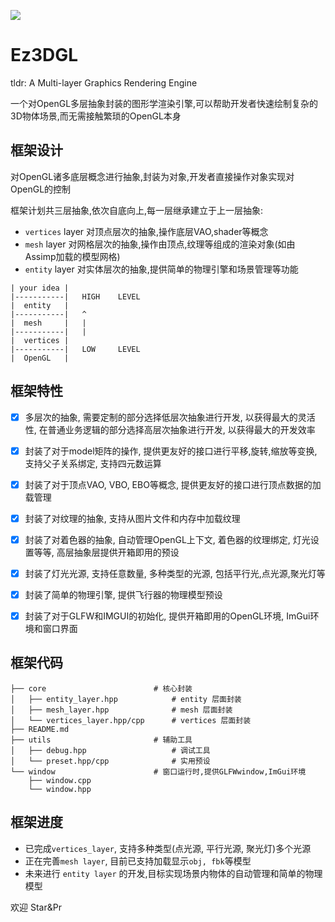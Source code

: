 ![](https://picdl.sunbangyan.cn/2023/10/27/ca57115d66d7836ce70c5f00f9b364ea.png)

# Ez3DGL 

tldr: A Multi-layer Graphics Rendering Engine

一个对OpenGL多层抽象封装的图形学渲染引擎,可以帮助开发者快速绘制复杂的3D物体场景,而无需接触繁琐的OpenGL本身

## 框架设计

对OpenGL诸多底层概念进行抽象,封装为对象,开发者直接操作对象实现对OpenGL的控制

框架计划共三层抽象,依次自底向上,每一层继承建立于上一层抽象:
- `vertices` layer  对顶点层次的抽象,操作底层VAO,shader等概念
- `mesh`     layer  对网格层次的抽象,操作由顶点,纹理等组成的渲染对象(如由Assimp加载的模型网格)
- `entity`   layer  对实体层次的抽象,提供简单的物理引擎和场景管理等功能

```
| your idea |
|-----------|   HIGH    LEVEL
|  entity   |   
|-----------|   ^
|  mesh     |   |
|-----------|   |
|  vertices |   
|-----------|   LOW     LEVEL
|  OpenGL   |
```

## 框架特性

- [x] 多层次的抽象, 需要定制的部分选择低层次抽象进行开发, 以获得最大的灵活性, 在普通业务逻辑的部分选择高层次抽象进行开发, 以获得最大的开发效率
- [x] 封装了对于model矩阵的操作, 提供更友好的接口进行平移,旋转,缩放等变换, 支持父子关系绑定, 支持四元数运算
- [x] 封装了对于顶点VAO, VBO, EBO等概念, 提供更友好的接口进行顶点数据的加载管理
- [x] 封装了对纹理的抽象, 支持从图片文件和内存中加载纹理
- [x] 封装了对着色器的抽象, 自动管理OpenGL上下文, 着色器的纹理绑定, 灯光设置等等, 高层抽象层提供开箱即用的预设
- [x] 封装了灯光光源, 支持任意数量, 多种类型的光源, 包括平行光,点光源,聚光灯等
- [x] 封装了简单的物理引擎, 提供飞行器的物理模型预设
- [x] 封装了对于GLFW和IMGUI的初始化, 提供开箱即用的OpenGL环境, ImGui环境和窗口界面 



## 框架代码

```
├── core                        # 核心封装
│   ├── entity_layer.hpp            # entity 层面封装
│   ├── mesh_layer.hpp              # mesh 层面封装
│   └── vertices_layer.hpp/cpp      # vertices 层面封装
├── README.md
├── utils                       # 辅助工具
│   ├── debug.hpp                   # 调试工具
│   └── preset.hpp/cpp              # 实用预设
└── window                      # 窗口运行时,提供GLFWwindow,ImGui环境
    ├── window.cpp
    └── window.hpp
```

## 框架进度

- 已完成`vertices_layer`, 支持多种类型(点光源, 平行光源, 聚光灯)多个光源
- 正在完善`mesh layer`, 目前已支持加载显示`obj, fbk`等模型
- 未来进行 `entity layer` 的开发,目标实现场景内物体的自动管理和简单的物理模型

欢迎 Star&Pr
